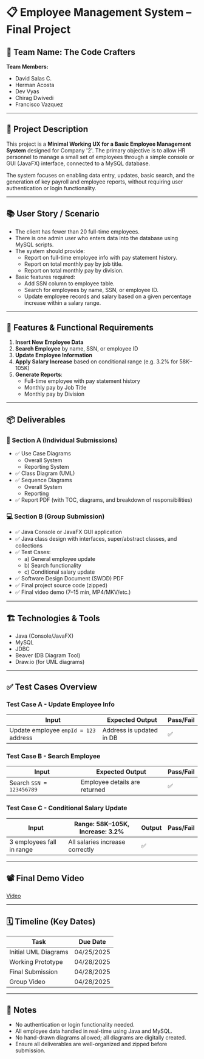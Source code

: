 # 📋 Employee Management System – Final Project

## 👥 Team Name: The Code Crafters
**Team Members:**
- David Salas C.
- Herman Acosta
- Dev Vyas
- Chirag Dwivedi
- Francisco Vazquez

---

## 📝 Project Description

This project is a **Minimal Working UX for a Basic Employee Management System** designed for Company '2'. The primary objective is to allow HR personnel to manage a small set of employees through a simple console or GUI (JavaFX) interface, connected to a MySQL database.

The system focuses on enabling data entry, updates, basic search, and the generation of key payroll and employee reports, without requiring user authentication or login functionality.

---

## 📚 User Story / Scenario

- The client has fewer than 20 full-time employees.
- There is one admin user who enters data into the database using MySQL scripts.
- The system should provide:
  - Report on full-time employee info with pay statement history.
  - Report on total monthly pay by job title.
  - Report on total monthly pay by division.
- Basic features required:
  - Add SSN column to employee table.
  - Search for employees by name, SSN, or employee ID.
  - Update employee records and salary based on a given percentage increase within a salary range.

---

## 📌 Features & Functional Requirements

1. **Insert New Employee Data**
2. **Search Employee** by name, SSN, or employee ID
3. **Update Employee Information**
4. **Apply Salary Increase** based on conditional range (e.g. 3.2% for $58K–$105K)
5. **Generate Reports**:
   - Full-time employee with pay statement history
   - Monthly pay by Job Title
   - Monthly pay by Division

---

## 📦 Deliverables

### 📁 Section A (Individual Submissions)
- ✅ Use Case Diagrams
  - Overall System
  - Reporting System
- ✅ Class Diagram (UML)
- ✅ Sequence Diagrams
  - Overall System
  - Reporting
- ✅ Report PDF (with TOC, diagrams, and breakdown of responsibilities)

### 💻 Section B (Group Submission)
- ✅ Java Console or JavaFX GUI application
- ✅ Java class design with interfaces, super/abstract classes, and collections
- ✅ Test Cases:
  - a) General employee update
  - b) Search functionality
  - c) Conditional salary update
- ✅ Software Design Document (SWDD) PDF
- ✅ Final project source code (zipped)
- ✅ Final video demo (7–15 min, MP4/MKV/etc.)

---

## 🏗️ Technologies & Tools

- Java (Console/JavaFX)
- MySQL
- JDBC
- Beaver (DB Diagram Tool)
- Draw.io (for UML diagrams)

---

## ✅ Test Cases Overview

### Test Case A - Update Employee Info

| Input | Expected Output | Pass/Fail |
|-------|------------------|-----------|
| Update employee `empId = 123` address | Address is updated in DB | ✅ |

### Test Case B - Search Employee

| Input | Expected Output | Pass/Fail |
|-------|------------------|-----------|
| Search `SSN = 123456789` | Employee details are returned | ✅ |

### Test Case C - Conditional Salary Update

| Input | Range: 58K–105K, Increase: 3.2% | Output | Pass/Fail |
|-------|----------------------------------|--------|-----------|
| 3 employees fall in range | All salaries increase correctly | ✅ |

---

## 📽️ Final Demo Video

[Video](https://drive.google.com/file/d/1I-iGPDvegupxfNxXYpZvhNTAU97dsqmi/view?usp=sharing)

---

## 🗓️ Timeline (Key Dates)

| Task | Due Date |
|------|----------|
| Initial UML Diagrams | 04/25/2025 |
| Working Prototype | 04/28/2025 |
| Final Submission | 04/28/2025 |
| Group Video | 04/28/2025 |

---

## 📌 Notes

- No authentication or login functionality needed.
- All employee data handled in real-time using Java and MySQL.
- No hand-drawn diagrams allowed; all diagrams are digitally created.
- Ensure all deliverables are well-organized and zipped before submission.
